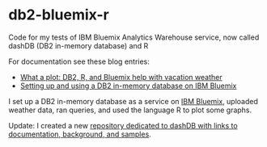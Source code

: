 db2-bluemix-r
=============

Code for my tests of IBM Bluemix Analytics Warehouse service, now called dashDB (DB2 in-memory database) and R

For documentation see these blog entries:
* [What a plot: DB2, R, and Bluemix help with vacation weather](http://blog.4loeser.net/2014/09/what-plot-db2-r-and-bluemix-help-with.html)
* [Setting up and using a DB2 in-memory database on IBM Bluemix](http://blog.4loeser.net/2014/08/setting-up-and-using-db2-in-memory.html)

I set up a DB2 in-memory database as a service on [IBM Bluemix](http://bluemix.net), uploaded weather data, ran queries, and used the language R to plot some graphs.

Update: I created a new [repository dedicated to dashDB with links to documentation, background, and samples](https://github.com/data-henrik/dashDB-links).
